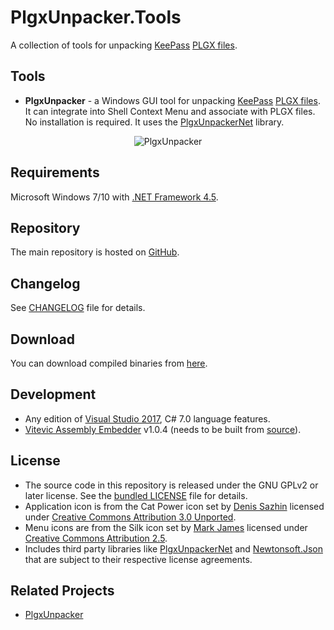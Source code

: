 # PlgxUnpacker.Tools

A collection of tools for unpacking [KeePass](https://keepass.info/) [PLGX files](https://keepass.info/help/v2_dev/plg_index.html#plgx).

## Tools
* __PlgxUnpacker__ - a Windows GUI tool for unpacking [KeePass](https://keepass.info/) [PLGX files](https://keepass.info/help/v2_dev/plg_index.html#plgx). It can integrate into Shell Context Menu and associate with PLGX files. No installation is required. It uses the [PlgxUnpackerNet](https://github.com/cristianst85/PlgxUnpacker) library.
  
<p align="center"><img src="https://raw.github.com/cristianst85/PlgxUnpacker.Tools/master/PlgxUnpacker.png" alt="PlgxUnpacker" /></p>

## Requirements

Microsoft Windows 7/10 with [.NET Framework 4.5](https://dotnet.microsoft.com/download/dotnet-framework/net45).

## Repository

The main repository is hosted on [GitHub](https://github.com/cristianst85/PlgxUnpacker.Tools).

## Changelog

See [CHANGELOG](https://github.com/cristianst85/PlgxUnpacker.Tools/blob/master/CHANGELOG.md) file for details.

## Download

You can download compiled binaries from [here](https://github.com/cristianst85/PlgxUnpacker.Tools/releases).

## Development

* Any edition of [Visual Studio 2017](https://visualstudio.microsoft.com/vs/), C# 7.0 language features.
* [Vitevic Assembly Embedder](https://marketplace.visualstudio.com/items?itemName=Vitevic.VitevicAssemblyEmbedder) v1.0.4 (needs to be built from [source](https://github.com/cristianst85/AssemblyEmbedder/tree/dev)).

## License

* The source code in this repository is released under the GNU GPLv2 or later license. See the [bundled LICENSE](https://github.com/cristianst85/PlgxUnpacker.Tools/blob/master/LICENSE) file for details.
* Application icon is from the Cat Power icon set by [Denis Sazhin](https://iconka.com/portfolio/cat-power/) licensed under [Creative Commons Attribution 3.0 Unported](https://creativecommons.org/licenses/by/3.0/).
* Menu icons are from the Silk icon set by [Mark James](http://www.famfamfam.com/lab/icons/silk/) licensed under [Creative Commons Attribution 2.5](http://creativecommons.org/licenses/by/2.5/).
* Includes third party libraries like [PlgxUnpackerNet](https://github.com/cristianst85/PlgxUnpacker) and [Newtonsoft.Json](https://github.com/JamesNK/Newtonsoft.Json) that are subject to their respective license agreements.

## Related Projects
 
* [PlgxUnpacker](https://github.com/cristianst85/PlgxUnpacker)
